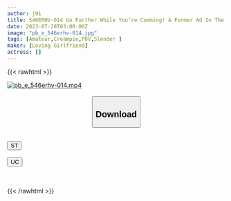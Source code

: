 ```yaml
---
author: j91
title: 546ERHV-014 Go Further While You’re Cumming! A Former Ad In The TV Industry Is Too Busy To Have Sex For The First Time In A Long Time From An Abstinent Life! Body Continuous Vaginal Cum Shot That Has Become A Generalized Erogenous Zone
date: 2023-07-28T03:00:00Z
image: "pb_e_546erhv-014.jpg"
tags: [Amateur,Creampie,POV,Slender ]
maker: [Loving Girlfriend]
actress: []
---
```



{{< rawhtml >}}

<div class="video" data-videoid="bqee3mz7GrhPMqz">
    <a href="javascript:;">
        <img src="https://my.j91.asia/posts/pb_e_546erhv-014/pb_e_546erhv-014.jpg" width="WIDTH" height="HEIGHT" alt="pb_e_546erhv-014.mp4" loading="lazy">
    </a>
</div>

<script type="text/javascript" src="https://j91.asia/asset/on-demand-st.js"></script>

<br>
  <link rel="stylesheet" href="https://j91.asia/asset/bs5.css">
  
  <center>
  <button class="btn btn-primary" type="button" data-bs-toggle="collapse" data-bs-target=".multi-collapse" aria-expanded="false" aria-controls="multiCollapseExample1 multiCollapseExample2"><h2>Download</h2></button></center>
</p>
<div class="row">
  <div class="col">
    <div class="collapse multi-collapse" id="multiCollapseExample1">
      <div class="card card-body">
	      	      <br>
<div class="buttons">  
<a href="https://streamtape.to/v/bqee3mz7GrhPMqz"><button class="btn-hover color-3"><i class="fa fa-download"></i> ST</button></a></div>
    </div>
  </div>
</div>
  <div class="col">
    <div class="collapse multi-collapse" id="multiCollapseExample2">
      <div class="card card-body">
	      <br>
<div class="buttons">
    <a href="https://userscloud.com/gb4nq6clm2sk"><button class="btn-hover color-9"><i class="fa fa-download"></i> UC</button></a></div>
<br><br>
      </div>
    </div>
  </div>
</div>

{{< /rawhtml >}}
